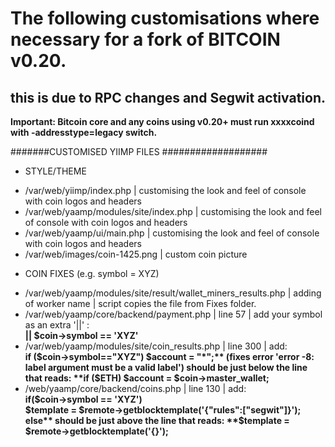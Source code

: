 # The following customisations where necessary for a fork of BITCOIN v0.20.
## this is due to RPC changes and Segwit activation.
**Important: Bitcoin core and any coins using v0.20+ must run xxxxcoind with -addresstype=legacy switch.**

#######CUSTOMISED YIIMP FILES ###################
* STYLE/THEME
- /var/web/yiimp/index.php | customising the look and feel of console with coin logos and headers
- /var/web/yaamp/modules/site/index.php | customising the look and feel of console with coin logos and headers
- /var/web/yaamp/ui/main.php | customising the look and feel of console with coin logos and headers
- /var/web/images/coin-1425.png | custom coin picture

* COIN FIXES (e.g. symbol = XYZ)
- /var/web/yaamp/modules/site/result/wallet_miners_results.php |  adding of worker name | script copies the file from Fixes folder.
- /var/web/yaamp/core/backend/payment.php | line 57 | add your symbol as an extra '||' :  
**|| $coin->symbol == 'XYZ'** 
- /var/web/yaamp/modules/site/coin_results.php | line 300 | add:  
**if ($coin->symbol=="XYZ") $account = "*";**  
  (fixes error 'error -8: label argument must be a valid label')  
  should be just below the line that reads:  
**if ($ETH) $account = $coin->master_wallet;**  
- /web/yaamp/core/backend/coins.php | line 130 | add:  
**if($coin->symbol == 'XYZ')  
            $template = $remote->getblocktemplate('{"rules":["segwit"]}');  
            else**  
should be just above the line that reads:  
**$template = $remote->getblocktemplate('{}');** 



